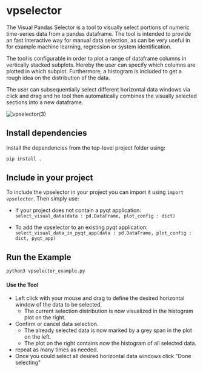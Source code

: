 # vpselector

The Visual Pandas Selector is a tool to visually select portions of numeric time-series data from a pandas dataframe. The tool is intended to provide an fast interactive way for manual data selection, as can be very useful in for example machine learning, regression or system identification.

The tool is configurable in order to plot a range of dataframe columns in vertically stacked subplots.
Hereby the user can specify which columns are plotted in which subplot. Furthermore, a histogram is included to get a rough idea on the distribution of the data.

The user can subsequentially select different horizontal data windows via click and drag and he tool then automatically combines the visually selected sections into a new dataframe.

![vpselector(3)](https://github.com/manumerous/vpselector/assets/18735094/29fb830e-3272-418b-b74d-b19283b88fb0)

## Install dependencies

Install the dependencies from the top-level project folder using:

```bash
pip install .
```

## Include in your project

To include the vpselector in your project you can import it using `import vpselector`. Then simply use:

- If your project does not contain a pyqt application: `select_visual_data(data : pd.DataFrame, plot_config : dict)` 

- To add the vpselector to an existing pyqt application: `select_visual_data_in_pyqt_app(data : pd.DataFrame, plot_config : dict, pyqt_app)` 


## Run the Example 

```bash
python3 vpselector_example.py
```

#### Use the Tool

- Left click with your mouse and drag to define the desired horizontal window of the data to be selected.
  - The current selection distribution is now visualized in the histogram plot on the right.
- Confirm or cancel data selection.
  - The already selected data is now marked by a grey span in the plot on the left.
  - The plot on the right contains now the histogram of all selected data.
- repeat as many times as needed.
- Once you could select all desired horizontal data windows click "Done selecting"
